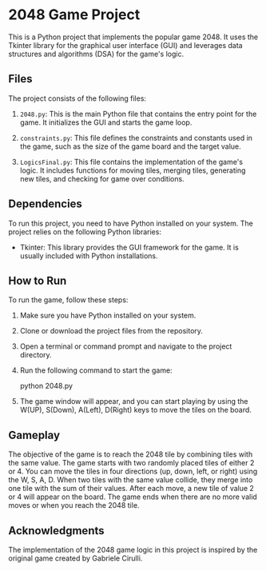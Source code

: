 # 2048 Game Project

This is a Python project that implements the popular game 2048. It uses the Tkinter library for the graphical user interface (GUI) and leverages data structures and algorithms (DSA) for the game's logic.

## Files

The project consists of the following files:

1. `2048.py`: This is the main Python file that contains the entry point for the game. It initializes the GUI and starts the game loop.

2. `constraints.py`: This file defines the constraints and constants used in the game, such as the size of the game board and the target value.

3. `LogicsFinal.py`: This file contains the implementation of the game's logic. It includes functions for moving tiles, merging tiles, generating new tiles, and checking for game over conditions.

## Dependencies

To run this project, you need to have Python installed on your system. The project relies on the following Python libraries:

- Tkinter: This library provides the GUI framework for the game. It is usually included with Python installations.

## How to Run

To run the game, follow these steps:

1. Make sure you have Python installed on your system.

2. Clone or download the project files from the repository.

3. Open a terminal or command prompt and navigate to the project directory.

4. Run the following command to start the game:

   python 2048.py

5. The game window will appear, and you can start playing by using the W(UP), S(Down), A(Left), D(Right) keys to move the tiles on the board.

## Gameplay

The objective of the game is to reach the 2048 tile by combining tiles with the same value. The game starts with two randomly placed tiles of either 2 or 4. You can move the tiles in four directions (up, down, left, or right) using the W, S, A, D. When two tiles with the same value collide, they merge into one tile with the sum of their values. After each move, a new tile of value 2 or 4 will appear on the board. The game ends when there are no more valid moves or when you reach the 2048 tile.

## Acknowledgments

The implementation of the 2048 game logic in this project is inspired by the original game created by Gabriele Cirulli.
